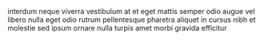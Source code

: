 interdum neque viverra vestibulum at et eget mattis semper odio augue vel libero
nulla eget odio rutrum pellentesque pharetra aliquet in cursus nibh et molestie
sed ipsum ornare nulla turpis amet morbi gravida efficitur